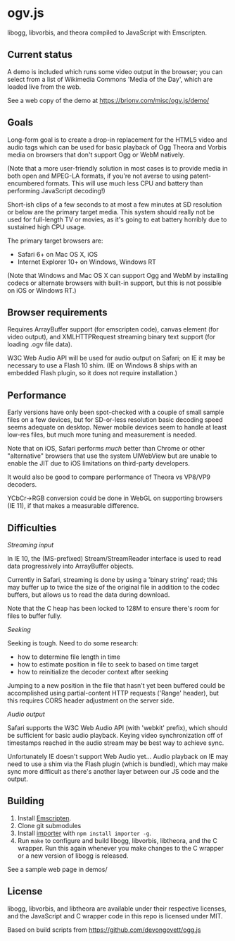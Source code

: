 ogv.js
======

libogg, libvorbis, and theora compiled to JavaScript with Emscripten.


## Current status

A demo is included which runs some video output in the browser; you can
select from a list of Wikimedia Commons 'Media of the Day', which are
loaded live from the web.

See a web copy of the demo at https://brionv.com/misc/ogv.js/demo/


## Goals

Long-form goal is to create a drop-in replacement for the HTML5 video and audio tags which can be used for basic playback of Ogg Theora and Vorbis media on browsers that don't support Ogg or WebM natively.

(Note that a more user-friendly solution in most cases is to provide media in both open and MPEG-LA formats, if you're not averse to using patent-encumbered formats. This will use much less CPU and battery than performing JavaScript decoding!)


Short-ish clips of a few seconds to at most a few minutes at SD resolution or below are the primary target media. This system should really not be used for full-length TV or movies, as it's going to eat battery horribly due to sustained high CPU usage.


The primary target browsers are:
* Safari 6+ on Mac OS X, iOS
* Internet Explorer 10+ on Windows, Windows RT

(Note that Windows and Mac OS X can support Ogg and WebM by installing codecs or alternate browsers with built-in support, but this is not possible on iOS or Windows RT.)


## Browser requirements

Requires ArrayBuffer support (for emscripten code), canvas element (for video output), and XMLHTTPRequest streaming binary text support (for loading .ogv file data).

W3C Web Audio API will be used for audio output on Safari; on IE it may be necessary to use a Flash 10 shim. (IE on Windows 8 ships with an embedded Flash plugin, so it does not require installation.)


## Performance

Early versions have only been spot-checked with a couple of small sample files on a few devices, but for SD-or-less resolution basic decoding speed seems adequate on desktop. Newer mobile devices seem to handle at least low-res files, but much more tuning and measurement is needed.

Note that on iOS, Safari performs *much* better than Chrome or other "alternative" browsers that use the system UIWebView but are unable to enable the JIT due to iOS limitations on third-party developers.

It would also be good to compare performance of Theora vs VP8/VP9 decoders.

YCbCr->RGB conversion could be done in WebGL on supporting browsers (IE 11), if that makes a measurable difference.


## Difficulties

*Streaming input*

In IE 10, the (MS-prefixed) Stream/StreamReader interface is used to read data progressively into ArrayBuffer objects.

Currently in Safari, streaming is done by using a 'binary string' read; this may buffer up to twice the size of the original file in addition to the codec buffers, but allows us to read the data during download.

Note that the C heap has been locked to 128M to ensure there's room for files to buffer fully.


*Seeking*

Seeking is tough. Need to do some research:
* how to determine file length in time
* how to estimate position in file to seek to based on time target
* how to reinitialize the decoder context after seeking

Jumping to a new position in the file that hasn't yet been buffered could be accomplished using partial-content HTTP requests ('Range' header), but this requires CORS header adjustment on the server side.


*Audio output*

Safari supports the W3C Web Audio API (with 'webkit' prefix), which should be sufficient for basic audio playback. Keying video synchronization off of timestamps reached in the audio stream may be best way to achieve sync.

Unfortunately IE doesn't support Web Audio yet... Audio playback on IE may need to use a shim via the Flash plugin (which is bundled), which may make sync more difficult as there's another layer between our JS code and the output.



## Building

1. Install [Emscripten](https://github.com/kripken/emscripten/wiki/Tutorial).
2. Clone git submodules
3. Install [importer](https://github.com/devongovett/importer) with `npm install importer -g`.
4. Run `make` to configure and build libogg, libvorbis, libtheora, and the C wrapper. Run this again whenever you make changes to the C wrapper or a new version of libogg is released.

See a sample web page in demos/


## License

libogg, libvorbis, and libtheora are available under their respective licenses, and the JavaScript and C wrapper code in this repo is licensed under MIT.

Based on build scripts from https://github.com/devongovett/ogg.js
